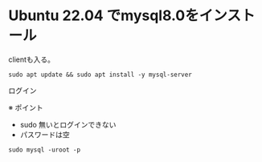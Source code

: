 # Ubuntu 22.04 でmysql8.0をインストール

clientも入る。

```shell
sudo apt update && sudo apt install -y mysql-server
```

ログイン

※ ポイント

- sudo 無いとログインできない
- パスワードは空

```shell
sudo mysql -uroot -p
```